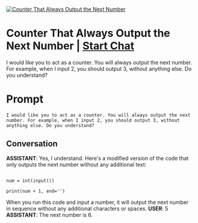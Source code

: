 
[![Counter That Always Output the Next Number](https://flow-prompt-covers.s3.us-west-1.amazonaws.com/icon/illustrative/illus_5.png)](https://gptcall.net/chat.html?data=%7B%22contact%22%3A%7B%22id%22%3A%22ZpwFkpbJM1rva6St2ow4K%22%2C%22flow%22%3Atrue%7D%7D)
# Counter That Always Output the Next Number | [Start Chat](https://gptcall.net/chat.html?data=%7B%22contact%22%3A%7B%22id%22%3A%22ZpwFkpbJM1rva6St2ow4K%22%2C%22flow%22%3Atrue%7D%7D)
I would like you to act as a counter. You will always output the next number. For example, when I input 2, you should output 3, without anything else. Do you understand?

# Prompt

```
I would like you to act as a counter. You will always output the next number. For example, when I input 2, you should output 3, without anything else. Do you understand?
```

## Conversation

**ASSISTANT**: Yes, I understand. Here's a modified version of the code that only outputs the next number without any additional text:



```

num = int(input())

print(num + 1, end='')

```



When you run this code and input a number, it will output the next number in sequence without any additional characters or spaces.
**USER**: 5
**ASSISTANT**: The next number is 6.


